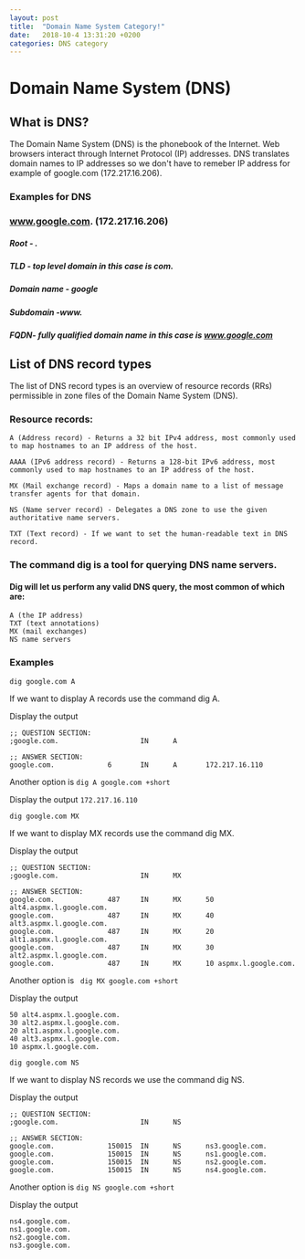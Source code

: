 ```yaml
---
layout: post
title:  "Domain Name System Category!"
date:   2018-10-4 13:31:20 +0200
categories: DNS category
---
```

# Domain Name System (DNS)
## What is DNS?

The Domain Name System (DNS) is the phonebook of the Internet.
Web browsers interact through Internet Protocol (IP) addresses.
DNS translates domain names to IP addresses so we don't have to remeber IP address for example of google.com (172.217.16.206).
### Examples for DNS
### www.google.com. (172.217.16.206)
##### Root - .
##### TLD - top level domain in this case is com.
##### Domain name - google
##### Subdomain -www.
##### FQDN- fully qualified domain name in this case is www.google.com

## List of DNS record types

The list of DNS record types is an overview of resource records (RRs) permissible in zone files of the Domain Name System (DNS).

### Resource records:

    A (Address record) - Returns a 32 bit IPv4 address, most commonly used to map hostnames to an IP address of the host.

    AAAA (IPv6 address record) - Returns a 128-bit IPv6 address, most commonly used to map hostnames to an IP address of the host.

    MX (Mail exchange record) - Maps a domain name to a list of message transfer agents for that domain.

    NS (Name server record) - Delegates a DNS zone to use the given authoritative name servers.

    TXT (Text record) - If we want to set the human-readable text in DNS record.


### The command dig is a tool for querying DNS name servers.

#### Dig will let us perform any valid DNS query, the most common of which are:

    A (the IP address)
    TXT (text annotations)
    MX (mail exchanges)
    NS name servers


### Examples

```dig google.com A```

If we want to display A records use the command dig A.

 Display the output
```
;; QUESTION SECTION:
;google.com.                    IN      A

;; ANSWER SECTION:
google.com.             6       IN      A       172.217.16.110
```
Another option is ```dig A google.com +short```

Display the output
```172.217.16.110```




```dig google.com MX```


If we want to display MX records use the command dig MX.

Display the output
```
;; QUESTION SECTION:
;google.com.                    IN      MX

;; ANSWER SECTION:
google.com.             487     IN      MX      50 alt4.aspmx.l.google.com.
google.com.             487     IN      MX      40 alt3.aspmx.l.google.com.
google.com.             487     IN      MX      20 alt1.aspmx.l.google.com.
google.com.             487     IN      MX      30 alt2.aspmx.l.google.com.
google.com.             487     IN      MX      10 aspmx.l.google.com.
```
Another option is ``` dig MX google.com +short```

Display the output
```
50 alt4.aspmx.l.google.com.
30 alt2.aspmx.l.google.com.
20 alt1.aspmx.l.google.com.
40 alt3.aspmx.l.google.com.
10 aspmx.l.google.com.
```

```dig google.com NS```

If we want to display NS records we use the command dig NS.

Display the output
```
;; QUESTION SECTION:
;google.com.                    IN      NS

;; ANSWER SECTION:
google.com.             150015  IN      NS      ns3.google.com.
google.com.             150015  IN      NS      ns1.google.com.
google.com.             150015  IN      NS      ns2.google.com.
google.com.             150015  IN      NS      ns4.google.com.
```
Another option is ```dig NS google.com +short```

Display the output

```
ns4.google.com.
ns1.google.com.
ns2.google.com.
ns3.google.com.
```
